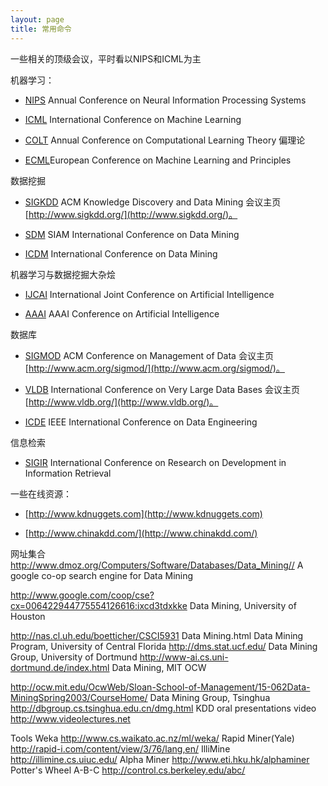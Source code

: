 ```yaml
---
layout: page
title: 常用命令
---
```



一些相关的顶级会议，平时看以NIPS和ICML为主

机器学习：

* [NIPS](http://dblp.uni-trier.de/db/conf/nips/) Annual Conference on Neural Information Processing Systems

* [ICML](http://dblp.uni-trier.de/db/conf/icml/) International Conference on Machine Learning

* [COLT](http://dblp.uni-trier.de/db/conf/colt/) Annual Conference on Computational Learning Theory 偏理论

* [ECML](http://dblp.uni-trier.de/db/conf/ecml/)European Conference on Machine Learning and Principles 


数据挖掘

* [SIGKDD](http://dblp.uni-trier.de/db/conf/kdd/) ACM Knowledge Discovery and Data Mining 
会议主页[http://www.sigkdd.org/](http://www.sigkdd.org/)。

* [SDM](http://dblp.uni-trier.de/db/conf/sdm/) SIAM International Conference on Data Mining

* [ICDM](http://dblp.uni-trier.de/db/conf/icdm/)  International Conference on Data Mining

机器学习与数据挖掘大杂烩

* [IJCAI](http://dblp.uni-trier.de/db/conf/ijcai/) International Joint Conference on Artificial Intelligence

* [AAAI](http://dblp.uni-trier.de/db/conf/aaai/) AAAI Conference on Artificial Intelligence


数据库

* [SIGMOD](http://dblp.uni-trier.de/db/conf/sigmod/) ACM Conference on Management of Data
会议主页[http://www.acm.org/sigmod/](http://www.acm.org/sigmod/)。

* [VLDB](http://dblp.uni-trier.de/db/conf/vldb/) International Conference on Very Large Data Bases
会议主页[http://www.vldb.org/](http://www.vldb.org/)。

* [ICDE](http://dblp.uni-trier.de/db/conf/icde/) IEEE International Conference on Data Engineering

信息检索

* [SIGIR](http://dblp.uni-trier.de/db/conf/sigir/) International Conference on Research on Development in Information Retrieval


一些在线资源：

* [http://www.kdnuggets.com](http://www.kdnuggets.com)

* [http://www.chinakdd.com/](http://www.chinakdd.com/)


网址集合 http://www.dmoz.org/Computers/Software/Databases/Data_Mining//
A google co-op search engine for Data Mining

http://www.google.com/coop/cse?cx=006422944775554126616:ixcd3tdxkke
Data Mining, University of Houston

http://nas.cl.uh.edu/boetticher/CSCI5931 Data Mining.html
Data Mining Program, University of Central Florida http://dms.stat.ucf.edu/
Data Mining Group, University of Dortmund http://www-ai.cs.uni-dortmund.de/index.html
Data Mining, MIT OCW

http://ocw.mit.edu/OcwWeb/Sloan-School-of-Management/15-062Data-MiningSpring2003/CourseHome/
Data Mining Group, Tsinghua http://dbgroup.cs.tsinghua.edu.cn/dmg.html
KDD oral presentations video http://www.videolectures.net

Tools
Weka http://www.cs.waikato.ac.nz/ml/weka/
Rapid Miner(Yale) http://rapid-i.com/content/view/3/76/lang,en/
IlliMine http://illimine.cs.uiuc.edu/ 
Alpha Miner http://www.eti.hku.hk/alphaminer
Potter's Wheel A-B-C http://control.cs.berkeley.edu/abc/
